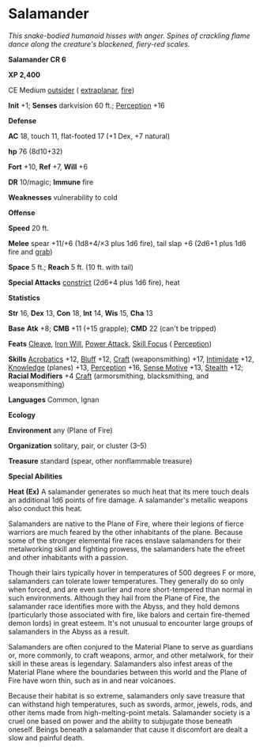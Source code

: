 # Salamander

_This snake-bodied humanoid hisses with anger. Spines of crackling flame dance along the creature's blackened, fiery-red scales._

**Salamander CR 6**

**XP 2,400**

CE Medium [outsider](creatureTypes#_outsider) ( [extraplanar](creatureTypes#_extraplanar-subtype), [fire](creatureTypes#_fire-subtype))

**Init** +1; **Senses** darkvision 60 ft.; [Perception](../skills/perception#_perception) +16

**Defense**

**AC** 18, touch 11, flat-footed 17 (+1 Dex, +7 natural)

**hp** 76 (8d10+32)

**Fort** +10, **Ref** +7, **Will** +6

**DR** 10/magic; **Immune** fire

**Weaknesses** vulnerability to cold

**Offense**

**Speed** 20 ft.

**Melee** spear +11/+6 (1d8+4/×3 plus 1d6 fire), tail slap +6 (2d6+1 plus 1d6 fire and [grab](universalMonsterRules#_grab))

**Space** 5 ft.; **Reach** 5 ft. (10 ft. with tail)

**Special Attacks** [constrict](universalMonsterRules#_constrict) (2d6+4 plus 1d6 fire), heat

**Statistics**

**Str** 16, **Dex** 13, **Con** 18, **Int** 14, **Wis** 15, **Cha** 13

**Base**  **Atk** +8; **CMB** +11 (+15 grapple); **CMD** 22 (can't be tripped)

**Feats** [Cleave](../feats#_cleave), [Iron Will](../feats#_iron-will), [Power Attack](../feats#_power-attack), [Skill Focus](../feats#_skill-focus) ( [Perception](../skills/perception#_perception))

**Skills** [Acrobatics](../skills/acrobatics#_acrobatics) +12, [Bluff](../skills/bluff#_bluff) +12, [Craft](../skills/craft#_craft) (weaponsmithing) +17, [Intimidate](../skills/intimidate#_intimidate) +12, [Knowledge](../skills/knowledge#_knowledge) (planes) +13, [Perception](../skills/perception#_perception) +16, [Sense Motive](../skills/senseMotive#_sense-motive) +13, [Stealth](../skills/stealth#_stealth) +12; **Racial Modifiers** +4 [Craft](../skills/craft#_craft) (armorsmithing, blacksmithing, and weaponsmithing)

**Languages** Common, Ignan

**Ecology**

**Environment** any (Plane of Fire)

**Organization** solitary, pair, or cluster (3–5)

**Treasure** standard (spear, other nonflammable treasure)

**Special Abilities**

**Heat (Ex)** A salamander generates so much heat that its mere touch deals an additional 1d6 points of fire damage. A salamander's metallic weapons also conduct this heat.

Salamanders are native to the Plane of Fire, where their legions of fierce warriors are much feared by the other inhabitants of the plane. Because some of the stronger elemental fire races enslave salamanders for their metalworking skill and fighting prowess, the salamanders hate the efreet and other inhabitants with a passion.

Though their lairs typically hover in temperatures of 500 degrees F or more, salamanders can tolerate lower temperatures. They generally do so only when forced, and are even surlier and more short-tempered than normal in such environments. Although they hail from the Plane of Fire, the salamander race identifies more with the Abyss, and they hold demons (particularly those associated with fire, like balors and certain fire-themed demon lords) in great esteem. It's not unusual to encounter large groups of salamanders in the Abyss as a result.

Salamanders are often conjured to the Material Plane to serve as guardians or, more commonly, to craft weapons, armor, and other metalwork, for their skill in these areas is legendary. Salamanders also infest areas of the Material Plane where the boundaries between this world and the Plane of Fire have worn thin, such as in and near volcanoes.

Because their habitat is so extreme, salamanders only save treasure that can withstand high temperatures, such as swords, armor, jewels, rods, and other items made from high-melting-point metals. Salamander society is a cruel one based on power and the ability to subjugate those beneath oneself. Beings beneath a salamander that cause it discomfort are dealt a slow and painful death.

